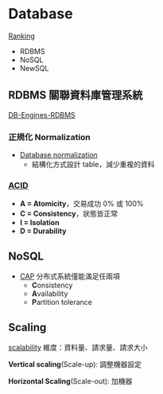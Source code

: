 # Database

[Ranking](https://db-engines.com/en/ranking)

* RDBMS
* NoSQL
* NewSQL

## RDBMS 關聯資料庫管理系統

[DB-Engines-RDBMS](https://db-engines.com/en/ranking/relational+dbms)

### 正規化 Normalization

* [Database normalization](https://en.wikipedia.org/wiki/Database_normalization)
  * 結構化方式設計 table，減少重複的資料

### [ACID](https://en.wikipedia.org/wiki/ACID)

* **A = Atomicity**，交易成功 0% 或 100%
* **C = Consistency**，狀態皆正常
* **I = Isolation**
* **D = Durability**

## NoSQL

* [CAP](https://zh.wikipedia.org/wiki/CAP%E5%AE%9A%E7%90%86) 分布式系統僅能滿足任兩項
  * **C**onsistency
  * **A**vailability
  * **P**artition tolerance

## Scaling

[scalability](https://en.wikipedia.org/wiki/Scalability) 維度：資料量、請求量、請求大小

**Vertical scaling**\(Scale-up\): 調整機器設定

**Horizontal Scaling**\(Scale-out\): 加機器



